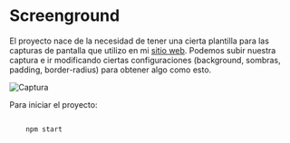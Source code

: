 # Screenground

El proyecto nace de la necesidad de tener una cierta plantilla para las capturas de pantalla que utilizo en mi [sitio web](https://tmgranata.com/).
Podemos subir nuestra captura e ir modificando ciertas configuraciones (background, sombras, padding, border-radius) para obtener algo como esto.

![Captura](https://imgur.com/a/YqMdVwW)

Para iniciar el proyecto:

```

    npm start

```
